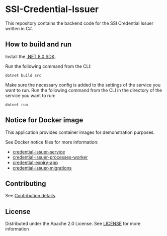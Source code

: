 # SSI-Credential-Issuer

This repository contains the backend code for the SSI Credential Issuer written in C#.

## How to build and run

Install the [.NET 8.0 SDK](https://www.microsoft.com/net/download).

Run the following command from the CLI:

```console
dotnet build src
```

Make sure the necessary config is added to the settings of the service you want to run.
Run the following command from the CLI in the directory of the service you want to run:

```console
dotnet run
```

## Notice for Docker image

This application provides container images for demonstration purposes.

See Docker notice files for more information:

- [credential-issuer-service](./docker//notice-credential-issuer-service.md)
- [credential-issuer-processes-worker](./docker/notice-credential-issuer-processes-worker.md)
- [credential-expiry-app](./docker/notice-credential-expiry-app.md)
- [credential-issuer-migrations](./docker/notice-credential-issuer-migrations.md)

## Contributing

See [Contribution details](/docs/technical-documentation/dev-process/How%20to%20contribute.md).

## License

Distributed under the Apache 2.0 License.
See [LICENSE](./LICENSE) for more information
